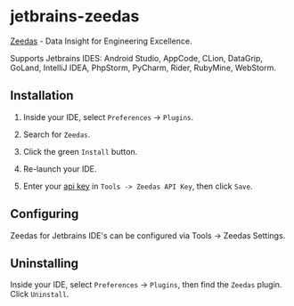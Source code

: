 # jetbrains-zeedas

[Zeedas][zeedas] - Data Insight for Engineering Excellence.

Supports Jetbrains IDES: Android Studio, AppCode, CLion, DataGrip, GoLand, IntelliJ IDEA, PhpStorm, PyCharm, Rider, RubyMine, WebStorm.


## Installation

[//]: # (![install]&#40;./install.gif&#41;)

1. Inside your IDE, select `Preferences` -> `Plugins`.

2. Search for `Zeedas`.

3. Click the green `Install` button.

4. Re-launch your IDE.

5. Enter your [api key][zeedas] in `Tools -> Zeedas API Key`, then click `Save`.


## Configuring

Zeedas for Jetbrains IDE's can be configured via Tools -> Zeedas Settings.


## Uninstalling

Inside your IDE, select `Preferences` -> `Plugins`, then find the `Zeedas` plugin. Click `Uninstall`.


[zeedas]: https://zeedas.com
